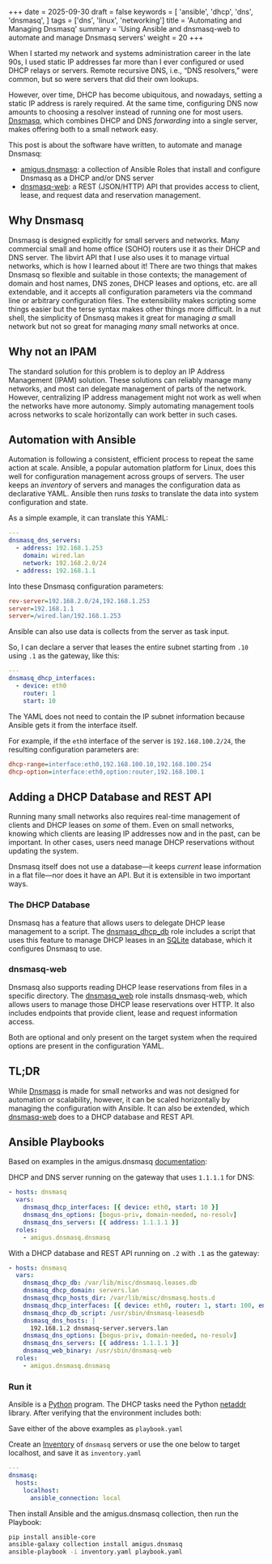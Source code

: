 +++
date = 2025-09-30
draft = false
keywords = [
    'ansible',
    'dhcp',
    'dns',
    'dnsmasq',
]
tags = ['dns', 'linux', 'networking']
title = 'Automating and Managing Dnsmasq'
summary = 'Using Ansible and dnsmasq-web to automate and manage Dnsmasq servers'
weight = 20
+++

When I started my network and systems administration career in the late 90s,
I used static IP addresses far more than I ever configured or used DHCP relays or servers.
Remote recursive DNS, i.e., “DNS resolvers,” were common, but so were servers that did their own lookups.

However, over time, DHCP has become ubiquitous, and nowadays, setting a static IP address is rarely required.
At the same time, configuring DNS now amounts to choosing a resolver instead of running one for most users.
[Dnsmasq](https://dnsmasq.org/doc.html), which combines DHCP and DNS _forwarding_ into a single server,
makes offering both to a small network easy.

This post is about the software have written, to automate and manage Dnsmasq:

- [amigus.dnsmasq](https://galaxy.ansible.com/ui/repo/published/amigus/dnsmasq/): a collection of Ansible Roles that install and configure Dnsmasq as a DHCP and/or DNS server
- [dnsmasq-web](https://github.com/amigus/dnsmasq-web): a REST (JSON/HTTP) API that provides access to client, lease, and request data and reservation management.

## Why Dnsmasq

Dnsmasq is designed explicitly for small servers and networks.
Many commercial small and home office (SOHO) routers use it as their DHCP and DNS server.
The libvirt API that I use also uses it to manage virtual networks, which is how I learned about it!
There are two things that makes Dnsmasq so flexible and suitable in those contexts;
the management of domain and host names, DNS zones, DHCP leases and options, etc. are all extendable,
and it accepts all configuration parameters via the command line or arbitrary configuration files.
The extensibility makes scripting some things easier but the terse syntax makes other things more difficult.
In a nut shell, the simplicity of Dnsmasq makes it great for managing _a_ small network but not so great for managing _many_ small networks at once.

## Why not an IPAM

The standard solution for this problem is to deploy an IP Address Management (IPAM) solution.
These solutions can reliably manage many networks, and most can delegate management of parts of the network.
However, centralizing IP address management might not work as well when the networks have more autonomy.
Simply automating management tools across networks to scale horizontally can work better in such cases.

## Automation with Ansible

Automation is following a consistent, efficient process to repeat the same action at scale.
Ansible, a popular automation platform for Linux, does this well for configuration management across groups of servers.
The user keeps an _inventory_ of servers and manages the configuration data as declarative YAML.
Ansible then runs _tasks_ to translate the data into system configuration and state.

As a simple example, it can translate this YAML:

```yaml
---
dnsmasq_dns_servers:
  - address: 192.168.1.253
    domain: wired.lan
    network: 192.168.2.0/24
  - address: 192.168.1.1
```

Into these Dnsmasq configuration parameters:

```ini
rev-server=192.168.2.0/24,192.168.1.253
server=192.168.1.1
server=/wired.lan/192.168.1.253
```

Ansible can also use data is collects from the server as task input.

So, I can declare a server that leases the entire subnet starting from `.10` using `.1` as the gateway, like this:

```yaml
---
dnsmasq_dhcp_interfaces:
  - device: eth0
    router: 1
    start: 10
```

The YAML does not need to contain the IP subnet information because Ansible gets it from the interface itself.

For example, if the `eth0` interface of the server is `192.168.100.2/24`, the resulting configuration parameters are:

```ini
dhcp-range=interface:eth0,192.168.100.10,192.168.100.254
dhcp-option=interface:eth0,option:router,192.168.100.1
```

## Adding a DHCP Database and REST API

Running many small networks also requires real-time management of clients and DHCP leases on _some_ of them.
Even on small networks, knowing which clients are leasing IP addresses now and in the past, can be important.
In other cases, users need manage DHCP reservations without updating the system.

Dnsmasq itself does not use a database—it keeps _current_ lease information in a flat file—nor does it have an API.
But it is extensible in two important ways.

### The DHCP Database

Dnsmasq has a feature that allows users to delegate DHCP lease management to a script.
The [dnsmasq_dhcp_db](https://galaxy.ansible.com/ui/repo/published/amigus/dnsmasq/content/role/dnsmasq_dhcp_db/)
role includes a script that uses this feature to manage DHCP leases in an [SQLite](https://sqlite.org/)
database, which it configures Dnsmasq to use.

### dnsmasq-web

Dnsmasq also supports reading DHCP lease reservations from files in a specific directory.
The [dnsmasq_web](https://galaxy.ansible.com/ui/repo/published/amigus/dnsmasq/content/role/dnsmasq_web/)
role installs dnsmasq-web, which allows users to manage those DHCP lease reservations over HTTP.
It also includes endpoints that provide client, lease and request information access.

Both are optional and only present on the target system when the required options are present in the configuration YAML.

## TL;DR

While [Dnsmasq](https://dnsmasq.org/doc.html) is made for small networks and was not designed for automation or scalability,
however, it can be scaled horizontally by managing the configuration with Ansible.
It can also be extended, which [dnsmasq-web](https://github.com/amigus/dnsmasq-web) does to a DHCP database and REST API.

## Ansible Playbooks

Based on examples in the amigus.dnsmasq [documentation](https://galaxy.ansible.com/ui/repo/published/amigus/dnsmasq/docs/):

DHCP and DNS server running on the gateway that uses `1.1.1.1` for DNS:

```yaml
- hosts: dnsmasq
  vars:
    dnsmasq_dhcp_interfaces: [{ device: eth0, start: 10 }]
    dnsmasq_dns_options: [bogus-priv, domain-needed, no-resolv]
    dnsmasq_dns_servers: [{ address: 1.1.1.1 }]
  roles:
    - amigus.dnsmasq.dnsmasq
```

With a DHCP database and REST API running on `.2` with `.1` as the gateway:

```yaml
- hosts: dnsmasq
  vars:
    dnsmasq_dhcp_db: /var/lib/misc/dnsmasq.leases.db
    dnsmasq_dhcp_domain: servers.lan
    dnsmasq_dhcp_hosts_dir: /var/lib/misc/dnsmasq.hosts.d
    dnsmasq_dhcp_interfaces: [{ device: eth0, router: 1, start: 100, end: 199 }]
    dnsmasq_dhcp_db_script: /usr/sbin/dnsmasq-leasesdb
    dnsmasq_dns_hosts: |
      192.168.1.2 dnsmasq-server.servers.lan
    dnsmasq_dns_options: [bogus-priv, domain-needed, no-resolv]
    dnsmasq_dns_servers: [{ address: 1.1.1.1 }]
    dnsmasq_web_binary: /usr/sbin/dnsmasq-web
  roles:
    - amigus.dnsmasq.dnsmasq
```

### Run it

Ansible is a [Python](https://www.python.org/) program.
The DHCP tasks need the Python [netaddr](https://pypi.org/project/netaddr/) library.
After verifying that the environment includes both:

Save either of the above examples as `playbook.yaml`

Create an [Inventory](https://docs.ansible.com/ansible-core/2.19/inventory_guide/)
of `dnsmasq` servers or use the one below to target localhost,
and save it as `inventory.yaml`

  ```yaml
  ---
  dnsmasq:
    hosts:
      localhost:
        ansible_connection: local
  ```

Then install Ansible and the amigus.dnsmasq collection,
then run the Playbook:

```sh
pip install ansible-core
ansible-galaxy collection install amigus.dnsmasq
ansible-playbook -i inventory.yaml playbook.yaml
```
